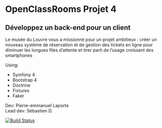 # OpenClassRooms Projet 4
## Développez un back-end pour un client


Le musée du Louvre vous a missionné pour un projet ambitieux : créer un nouveau système de réservation et de gestion des tickets en ligne pour diminuer les longues files d’attente et tirer parti de l’usage croissant des smartphones

Using:

- Symfony 4
- Bootstrap 4
- Doctrine
- Fixtures
- Faker

Dev: Pierre-emmanuel Laporte <br>
Lead dev: Sébastien D.

[![Build Status](https://travis-ci.org/fzaninotto/Faker.svg?branch=master)](https://www.pierre-laporte.net)

